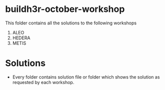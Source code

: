 # buildh3r-october-workshop

This folder contains all the solutions to the following workshops

1. ALEO
2. HEDERA
3. METIS

# Solutions

- Every folder contains solution file or folder which shows the solution as requested by each workshop.
